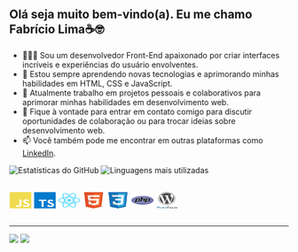 ## Olá seja muito bem-vindo(a). Eu me chamo Fabrício Lima☕🤓

- 👨🏽‍💻 Sou um desenvolvedor Front-End apaixonado por criar interfaces incríveis e experiências do usuário envolventes.
- 🌱 Estou sempre aprendendo novas tecnologias e aprimorando minhas habilidades em HTML, CSS e JavaScript.
- 💼 Atualmente trabalho em projetos pessoais e colaborativos para aprimorar minhas habilidades em desenvolvimento web.
- 💬 Fique à vontade para entrar em contato comigo para discutir oportunidades de colaboração ou para trocar ideias sobre desenvolvimento web.
- 📫 Você também pode me encontrar em outras plataformas como [LinkedIn](https://linkedin.com/in/fabricio-de-lima-melo-435200242/).

![Estatísticas do GitHub](https://github-readme-stats.vercel.app/api?username=fabriciodevlima&show_icons=true&theme=dracula) ![Linguagens mais utilizadas](https://github-readme-stats.vercel.app/api/top-langs/?username=fabriciodevlima&layout=compact&theme=dracula)

<div style="display: inline_block"><br>
  <img align="center" alt="Fabríciolima-Js" height="30" width="40" src="https://raw.githubusercontent.com/devicons/devicon/master/icons/javascript/javascript-plain.svg">
  <img align="center" alt="Fabricio-Ts" height="30" width="40" src="https://raw.githubusercontent.com/devicons/devicon/master/icons/typescript/typescript-plain.svg">
  <img align="center" alt="Fabrício-React" height="30" width="40" src="https://raw.githubusercontent.com/devicons/devicon/master/icons/react/react-original.svg">
  <img align="center" alt= -HTML" height="30" width="40" src="https://raw.githubusercontent.com/devicons/devicon/master/icons/html5/html5-original.svg">
  <img align="center" alt="Fabricio Lima-CSS" height="30" width="40" src="https://raw.githubusercontent.com/devicons/devicon/master/icons/css3/css3-original.svg">
  <img align="center" alt="Fabricio-PHP" height="30" width="40" src="https://raw.githubusercontent.com/devicons/devicon/master/icons/php/php-original.svg">
  <img align="center" alt="Rafa-WORDPRESS" height="30" width="40" src="https://raw.githubusercontent.com/devicons/devicon/master/icons/wordpress/wordpress-original.svg">
</div>
<br>
<hr>
<div> 
  <a href = "mailto:fabriciolimadeveloper@gmail.com"><img src="https://img.shields.io/badge/-Gmail-%23333?style=for-the-badge&logo=gmail&logoColor=white" target="_blank"></a>
  <a href="https://www.linkedin.com/in/fabricio-de-lima-melo-435200242/" target="_blank"><img src="https://img.shields.io/badge/-LinkedIn-%230077B5?style=for-the-badge&logo=linkedin&logoColor=white" target="_blank"></a> 
  
</div>
